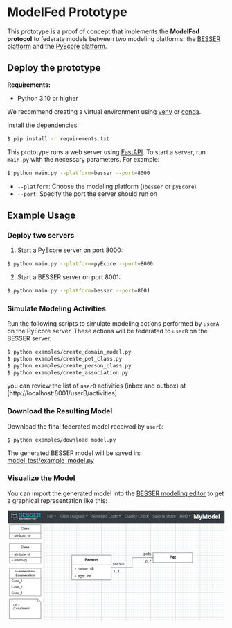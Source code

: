 # ModelFed Prototype

This prototype is a proof of concept that implements the **ModelFed protocol** to federate models between two modeling platforms: the [BESSER platform](https://github.com/BESSER-PEARL/BESSER) and the [PyEcore platform](https://github.com/pyecore/pyecore).


## Deploy the prototype

**Requirements:**
- Python 3.10 or higher

We recommend creating a virtual environment using [venv](https://docs.python.org/3/tutorial/venv.html) or [conda](https://docs.conda.io/en/latest/).

Install the dependencies:

```bash
$ pip install -r requirements.txt
```

This prototype runs a web server using [FastAPI](https://fastapi.tiangolo.com/). To start a server, run `main.py` with the necessary parameters. For example:

```bash
$ python main.py --platform=besser --port=8000
```

- `--platform`: Choose the modeling platform ()`besser` or `pyEcore`)
- `--port`: Specify the port the server should run on

## Example Usage

### Deploy two servers

1. Start a PyEcore server on port 8000:

```bash
$ python main.py --platform=pyEcore --port=8000
```

2. Start a BESSER server on port 8001:

```bash
$ python main.py --platform=besser --port=8001
```

### Simulate Modeling Activities

Run the following scripts to simulate modeling actions performed by `userA` on the PyEcore server. These actions will be federated to `userB` on the BESSER server.

    $ python examples/create_domain_model.py
    $ python examples/create_pet_class.py
    $ python examples/create_person_class.py
    $ python examples/create_association.py

you can review the list of `userB` activities (inbox and outbox) at [http://localhost:8001/userB/activities]

### Download the Resulting Model

Download the final federated model received by `userB`:

    $ python examples/download_model.py

The generated BESSER model will be saved in: [model_test/example_model.py](model_test/example_model.py)

### Visualize the Model

You can import the generated model into the [BESSER modeling editor](https://editor.besser-pearl.org/) to get a graphical representation like this:

<div align="center">
  <img src="./model_test/besser_model.png" alt="Model result" width="500"/>
</div>